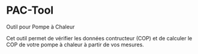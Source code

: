 # PAC-Tool
Outil pour Pompe à Chaleur

Cet outil permet de vérifier les données contructeur (COP) et de calculer le COP de votre pompe à chaleur à partir de vos mesures.
